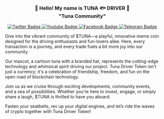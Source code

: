 <h3 align="center">👋   Hello! My name is TUNA 🐟 DRIVER   👋 <br/> "Tuna Community" </h3>

<div id="badges" align="center">
  <a href="https://twitter.com/TunaDriverToken">
    <img src="https://img.shields.io/badge/Twitter-green?style=for-the-badge&logo=twitter&logoColor=white" alt="Twitter Badge"/>
  </a>
  <a href="https://youtube.com/@TunaDriverCommunity">
    <img src="https://img.shields.io/badge/YouTube-red?style=for-the-badge&logo=youtube&logoColor=white" alt="Youtube Badge"/>
  </a>
  <a href="https://facebook.com/tunacommunity">
    <img src="https://img.shields.io/badge/Facebook-gray?style=for-the-badge&logo=facebook&logoColor=white" alt="Facebook Badge"/>
  </a>
  <a href="https://t.me/TunaDriverToken">
    <img src="https://img.shields.io/badge/Telegram-yellow?style=for-the-badge&logo=telegram&logoColor=white" alt="Telegram Badge"/>
  </a>
  <br/>
</div>


Dive into the vibrant community of $TUNA—a playful, innovative meme coin designed for the driving enthusiasts and fun-lovers alike. Here, every transaction is a journey, and every trade fuels a bit more joy into our community.


Our mascot, a cartoon tuna with a branded hat, represents the cutting-edge technology and whimsical spirit driving our project. Tuna Driver Token isn't just a currency; it's a celebration of friendship, freedom, and fun on the open road of blockchain technology.


Join us as we cruise through exciting developments, community events, and a sea of possibilities. Whether you're here to invest, engage, or simply share a laugh, $TUNA is thrilled to have you aboard.


Fasten your seatbelts, rev up your digital engines, and let’s ride the waves of crypto together with Tuna Driver Token!


